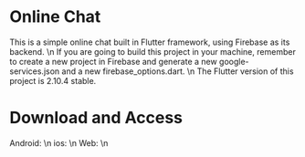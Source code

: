 # Online Chat

This is a simple online chat built in Flutter framework, using Firebase as its backend. \n
If you are going to build this project in your machine, remember to create a new project in Firebase and generate a new google-services.json and a new firebase_options.dart. \n
The Flutter version of this project is 2.10.4 stable.

# Download and Access

Android:  \n
ios:  \n
Web:  \n
